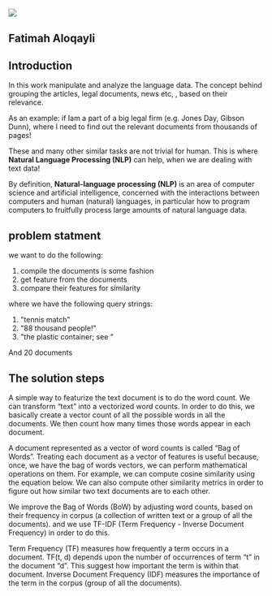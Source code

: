 # ![](IMG_3320) 

## Fatimah Aloqayli


## Introduction

In this work manipulate and analyze the language data. The concept behind grouping the articles,
legal documents, news etc, , based on their relevance.

As an example:
if Iam a part of a big legal firm (e.g. Jones Day, Gibson Dunn), where I
need to find out the relevant documents from thousands of pages!

These and many other similar tasks are not trivial for human. This
is where **Natural Language Processing (NLP)** can help, when we
are dealing with text data!

By definition, **Natural-language processing (NLP)** is an area of
computer science and artificial intelligence, concerned with the
interactions between computers and human (natural) languages, in
particular how to program computers to fruitfully process large amounts
of natural language data.

## problem statment 

we want to do the following:
1. compile the documents is some fashion
2. get feature from the documents
3. compare their features for similarity


where we have the following query strings:
1. "tennis match"
2. "88 thousand people!"
3. "the plastic container; see <img src='drawing.jpg' alt=''>"

And 20 documents 

## The solution steps

A simple way to featurize the text document is to do the word count. We
can transform “text” into a vectorized word counts. In order to do this,
we basically create a vector count of all the possible words in all the
documents. We then count how many times those words appear in each
document. 

A document represented as a vector of word counts is called “Bag of
Words”. Treating each document as a vector of features is useful
because, once, we have the bag of words vectors, we can perform
mathematical operations on them. For example, we can compute
cosine similarity using the equation below. We can also compute other
similarity metrics in order to figure out how similar two text documents
are to each other.

We improve the Bag of Words (BoW) by adjusting word counts, based on their frequency in corpus (a collection of written text or a group of all the documents). and we use TF-IDF (Term Frequency - Inverse Document Frequency) in order to do this.

Term Frequency (TF) measures how frequently a term occurs in a document. TF(t, d) depends upon the number of occurrences of term “t” in the document “d”. This suggest how important the term is within that document.
Inverse Document Frequency (IDF) measures the importance of the term in the corpus (group of all the documents).


